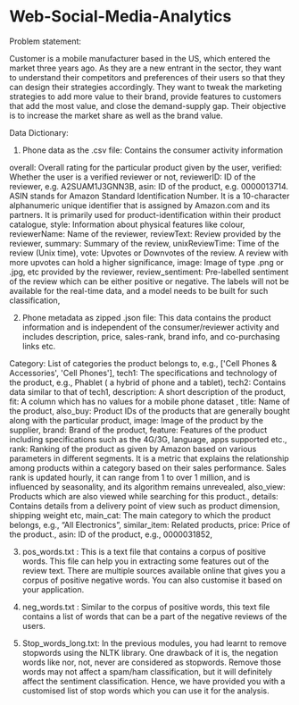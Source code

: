 # Web-Social-Media-Analytics
Problem statement:

Customer is a mobile manufacturer based in the US, which entered the market three years ago. As they are a new entrant in the sector, they want to understand their competitors and preferences of their users so that they can design their strategies accordingly. They want to tweak the marketing strategies to add more value to their brand, provide features to customers that add the most value, and close the demand-supply gap. Their objective is to increase the market share as well as the brand value.

Data Dictionary:

1. Phone data as the .csv file: Contains the consumer activity information 

overall:  Overall rating for the particular product given by the user,
verified: Whether the user is a verified reviewer or not,
reviewerID: ID of the reviewer, e.g. A2SUAM1J3GNN3B,
asin:  ID of the product, e.g. 0000013714. ASIN stands for Amazon Standard Identification Number. It is a 10-character alphanumeric unique identifier that is assigned by Amazon.com and its partners. It is primarily used for product-identification within their product catalogue,
style: Information about physical features like colour,
reviewerName: Name of the reviewer,
reviewText: Review provided by the reviewer,
summary: Summary of the review,
unixReviewTime: Time of the review (Unix time),
vote: Upvotes or Downvotes of the review. A review with more upvotes can hold a higher significance,
image: Image of type .png or .jpg, etc provided by the reviewer,
review_sentiment: Pre-labelled sentiment of the review which can be either positive or negative. The labels will not be available for the real-time data, and a model needs to be built for such classification,
 

2. Phone metadata as zipped .json file: This data contains the product information and is independent of the consumer/reviewer activity and includes description, price, sales-rank, brand info, and co-purchasing links etc.

Category:  List of categories the product belongs to, e.g., ['Cell Phones & Accessories', 'Cell Phones'],
tech1:  The specifications and technology of the product, e.g., Phablet ( a hybrid of phone and a tablet),
tech2:  Contains data similar to that of tech1,
description: A short description of the product,
fit: A column which has no values for a mobile phone dataset ,
title: Name of the product,
also_buy: Product IDs of the products that are generally bought along with the particular product,
image: Image of the product by the supplier,
brand: Brand of the product,
feature: Features of the product including specifications such as the 4G/3G, language, apps supported etc.,
rank: Ranking of the product as given by Amazon based on various parameters in different segments. It is a metric that explains the relationship among products within a category based on their sales performance. Sales rank is updated hourly, it can range from 1 to over 1 million, and is influenced by seasonality, and its algorithm remains unrevealed,
also_view: Products which are also viewed while searching for this product.,
details: Contains details from a delivery point of view such as product dimension, shipping weight etc,
main_cat: The main category to which the product belongs, e.g., “All Electronics”,
similar_item: Related products,
price: Price of the product.,
asin: ID of the product, e.g., 0000031852,
 
3. pos_words.txt : This is a text file that contains a corpus of positive words. This file can help you in extracting some features out of the review text. There are multiple sources available online that gives you a corpus of positive negative words. You can also customise it based on your application.

4.  neg_words.txt : Similar to the corpus of positive words, this text file contains a list of words that can be a part of the negative reviews of the users.

5. Stop_words_long.txt: In the previous modules, you had learnt to remove stopwords using the NLTK library. One drawback of it is, the negation words like nor, not, never are considered as stopwords. Remove those words may not affect a spam/ham classification, but it will definitely affect the sentiment classification. Hence, we have provided you with a customised list of stop words which you can use it for the analysis.
